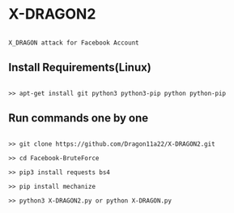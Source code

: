 # X-DRAGON2


```

X_DRAGON attack for Facebook Account

```

## Install Requirements(Linux)

```

>> apt-get install git python3 python3-pip python python-pip

```

## Run commands one by one

```

>> git clone https://github.com/Dragon11a22/X-DRAGON2.git

>> cd Facebook-BruteForce

>> pip3 install requests bs4

>> pip install mechanize

>> python3 X-DRAGON2.py or python X-DRAGON.py

```
